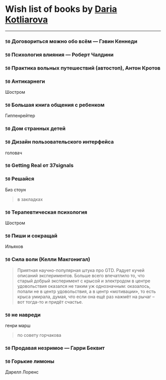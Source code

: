 # Wish list of books by [Daria Kotliarova](http://vk.com/id5180649)
---

### `50` Договориться можно обо всём — Гэвин Кеннеди

### `50` Психология влияния — Роберт Чалдини

### `50` Практика вольных путешествий (автостоп), Антон Кротов

### `50` Антикарнеги
Шостром

### `50` Большая книга общения с ребенком
Гиппенрейтер

### `50` Дом странных детей

### `50` Дизайн пользовательского интерфейса
головач

### `50` Getting Real от 37signals

### `50` Решайся
Биз стоун
> в закладках

### `50` Терапевтическая психология
Шостром

### `50` Пиши и сокращай
Ильяхов

### `50` Сила воли (Келли Макгонигал)
> Приятная научно-популярная штука про GTD. Радует кучей описаний экспериментов. Больше всего впечатлило то, что старый добрый эксперимент с крысой и электродом в центре удовольствия оказался не таким уж однозначным: оказалось, попали не в центр удовольствия, а в центр «мотивации», то есть крыса умирала, думая, что если она ещё раз нажмёт на рычаг – вот тогда-то и придёт счастье.

### `50` не навреди
генри марш
> по совету горчакова

### `50` Продавая незримое — Гарри Беквит

### `50` Горькие лимоны
Дарелл Лоренс

